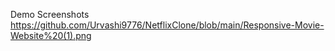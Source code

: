 Demo Screenshots
https://github.com/Urvashi9776/NetflixClone/blob/main/Responsive-Movie-Website%20(1).png
